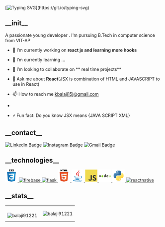 [![Typing SVG](https://readme-typing-svg.demolab.com?font=Fira+Code&weight=500&pause=1000&color=F718BE&width=600&height=60&lines=Hi%2C+there%F0%9F%91%8B+Balaji+here!)](https://git.io/typing-svg)


## \_\_init__

A passionate young developer . I'm pursuing B.Tech in computer science from VIT-AP


- 🔭 I’m currently working on **react js and learning more hooks**

- 🌱 I’m currently learning ...

- 👯 I’m looking to collaborate on **  real time projects**

- 💬 Ask me about **React**(JSX is combination of HTML and JAVASCRIPT to use in React)
- 📫 How to reach me kbalaji15j@gmail.com
- 
- ⚡ Fun fact: Do you know JSX means {JAVA SCRIPT XML}

## \_\_contact__
[![Linkedin Badge](https://img.shields.io/badge/-KelavathBalajiNaik-blue?style=flat-square&logo=Linkedin&logoColor=white&link=https://www.linkedin.com/in/kelavath-balaji-naik-9952761a7/)](https://www.linkedin.com/in/kelavath-balaji-naik-9952761a7/)
[![Instagram Badge](https://img.shields.io/badge/-sleepyfellow91221-purple?style=flat-square&logo=instagram&logoColor=white&link=https://www.instagram.com/sleepy_fellow_91221//)](https://www.instagram.com/sleepy_fellow_91221/)
[![Gmail Badge](https://img.shields.io/badge/-kbalaji15j@gmail.com-c14438?style=flat-square&logo=Gmail&logoColor=white&link=mailto:kbalaji15j@gmail.com)](mailto:kbalaji15j@gmail.com)

## \_\_technologies__

<p align="left"> <a href="https://www.w3schools.com/css/" target="_blank" rel="noreferrer"> <img src="https://raw.githubusercontent.com/devicons/devicon/master/icons/css3/css3-original-wordmark.svg" alt="css3" width="40" height="40"/> </a> <a href="https://firebase.google.com/" target="_blank" rel="noreferrer"> <img src="https://www.vectorlogo.zone/logos/firebase/firebase-icon.svg" alt="firebase" width="40" height="40"/> </a> <a href="https://flask.palletsprojects.com/" target="_blank" rel="noreferrer"> <img src="https://www.vectorlogo.zone/logos/pocoo_flask/pocoo_flask-icon.svg" alt="flask" width="40" height="40"/> </a> <a href="https://www.w3.org/html/" target="_blank" rel="noreferrer"> <img src="https://raw.githubusercontent.com/devicons/devicon/master/icons/html5/html5-original-wordmark.svg" alt="html5" width="40" height="40"/> </a> <a href="https://www.java.com" target="_blank" rel="noreferrer"> <img src="https://raw.githubusercontent.com/devicons/devicon/master/icons/java/java-original.svg" alt="java" width="40" height="40"/> </a> <a href="https://developer.mozilla.org/en-US/docs/Web/JavaScript" target="_blank" rel="noreferrer"> <img src="https://raw.githubusercontent.com/devicons/devicon/master/icons/javascript/javascript-original.svg" alt="javascript" width="40" height="40"/> </a> <a href="https://nodejs.org" target="_blank" rel="noreferrer"> <img src="https://raw.githubusercontent.com/devicons/devicon/master/icons/nodejs/nodejs-original-wordmark.svg" alt="nodejs" width="40" height="40"/> </a> <a href="https://www.python.org" target="_blank" rel="noreferrer"> <img src="https://raw.githubusercontent.com/devicons/devicon/master/icons/python/python-original.svg" alt="python" width="40" height="40"/> </a> <a href="https://reactnative.dev/" target="_blank" rel="noreferrer"> <img src="https://reactnative.dev/img/header_logo.svg" alt="reactnative" width="40" height="40"/> </a> </p>

## \_\_stats__

<table>
  <tr>
   <td><p><img align="left" src="https://github-readme-stats.vercel.app/api/top-langs?username=balaji91221&show_icons=true&locale=en&layout=compact" alt="balaji91221" /></p></td>
    <td><p>&nbsp;<img align="center" src="https://github-readme-stats.vercel.app/api?username=balaji91221&show_icons=true&locale=en" alt="balaji91221" /></p></td>
   </tr>
</table>

